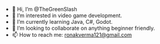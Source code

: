 - 👋 Hi, I’m @TheGreenSlash
- 👀 I’m interested in video game development.
- 🌱 I’m currently learning Java, C#, Godot.
- 💞️ I’m looking to collaborate on anything beginner friendly.
- 📫 How to reach me: ronakverma121@gmail.com

<!---
TheGreenSlash/TheGreenSlash is a ✨ special ✨ repository because its `README.md` (this file) appears on your GitHub profile.
You can click the Preview link to take a look at your changes.
--->
